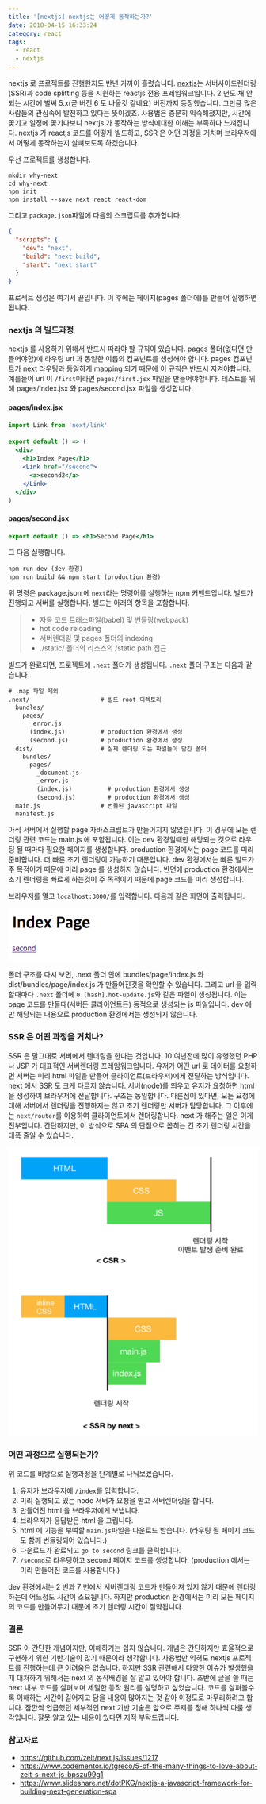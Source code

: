 ```yaml
---
title: '[nextjs] nextjs는 어떻게 동작하는가?'
date: 2018-04-15 16:33:24
category: react
tags:
  - react
  - nextjs
---
```


nextjs 로 프로젝트를 진행한지도 반년 가까이 흘렀습니다. [nextjs](https://github.com/zeit/next.js/)는 서버사이드렌더링(SSR)과 code splitting 등을 지원하는 reactjs 전용 프레임워크입니다. 2 년도 채 안되는 시간에 벌써 5.x(곧 버전 6 도 나올것 같네요) 버전까지 등장했습니다. 그만큼 많은 사람들의 관심속에 발전하고 있다는 뜻이겠죠. 사용법은 충분히 익숙해졌지만, 시간에 쫓기고 일정에 쫓기다보니 nextjs 가 동작하는 방식에대한 이해는 부족하다 느껴집니다. nextjs 가 reactjs 코드를 어떻게 빌드하고, SSR 은 어떤 과정을 거치며 브라우저에서 어떻게 동작하는지 살펴보도록 하겠습니다.

우선 프로젝트를 생성합니다.

```
mkdir why-next
cd why-next
npm init
npm install --save next react react-dom
```

그리고 `package.json`파일에 다음의 스크립트를 추가합니다.

```json
{
  "scripts": {
    "dev": "next",
    "build": "next build",
    "start": "next start"
  }
}
```

프로젝트 생성은 여기서 끝입니다. 이 후에는 페이지(pages 폴더에)를 만들어 실행하면 됩니다.

### nextjs 의 빌드과정

nextjs 를 사용하기 위해서 반드시 따라야 할 규칙이 있습니다. pages 폴더(없다면 만들어야함)에 라우팅 url 과 동일한 이름의 컴포넌트를 생성해야 합니다. pages 컴포넌트가 next 라우팅과 동일하게 mapping 되기 때문에 이 규칙은 반드시 지켜야합니다. 예를들어 url 이 `/first`이라면 `pages/first.jsx` 파일을 만들어야합니다. 테스트를 위해 pages/index.jsx 와 pages/second.jsx 파일을 생성합니다.

#### pages/index.jsx

```jsx
import Link from 'next/link'

export default () => (
  <div>
    <h1>Index Page</h1>
    <Link href="/second">
      <a>second2</a>
    </Link>
  </div>
)
```

#### pages/second.jsx

```jsx
export default () => <h1>Second Page</h1>
```

그 다음 실행합니다.

```
npm run dev (dev 환경)
npm run build && npm start (production 환경)
```

위 명령은 package.json 에 `next`라는 명령어를 실행하는 npm 커맨드입니다. 빌드가 진행되고 서버를 실행합니다. 빌드는 아래의 항목을 포함합니다.

> - 자동 코드 트래스파일(babel) 및 번들링(webpack)
> - hot code reloading
> - 서버렌더링 및 pages 폴더의 indexing
> - ./static/ 폴더의 리소스의 /static path 접근

빌드가 완료되면, 프로젝트에 `.next` 폴더가 생성됩니다. `.next` 폴더 구조는 다음과 같습니다.

```
# .map 파일 제외
.next/                    # 빌드 root 디렉토리
  bundles/
    pages/
      _error.js
      (index.js)          # production 환경에서 생성
      (second.js)         # production 환경에서 생성
  dist/                   # 실제 렌더링 되는 파일들이 담긴 폴더
    bundles/
      pages/
        _document.js
        _error.js
        (index.js)          # production 환경에서 생성
        (second.js)         # production 환경에서 생성
  main.js                 # 번들된 javascript 파일
  manifest.js
```

아직 서버에서 실행할 page 자바스크립트가 만들어지지 않았습니다. 이 경우에 모든 렌더링 관련 코드는 main.js 에 포함됩니다. 이는 dev 환경일때만 해당되는 것으로 라우팅 될 때마다 필요한 페이지를 생성합니다. production 환경에서는 page 코드를 미리 준비합니다. 더 빠른 초기 렌더링이 가능하기 때문입니다. dev 환경에서는 빠른 빌드가 주 목적이기 때문에 미리 page 를 생성하지 않습니다. 반면에 production 환경에서는 초기 렌더링을 빠르게 하는것이 주 목적이기 때문에 page 코드를 미리 생성합니다.

브라우저를 열고 `localhost:3000/`를 입력합니다. 다음과 같은 화면이 출력됩니다.

![index](./index.png)

폴더 구조를 다시 보면, .next 폴더 안에 bundles/page/index.js 와 dist/bundles/page/index.js 가 만들어진것을 확인할 수 있습니다.
그리고 url 을 입력할때마다 `.next` 폴더에 `0.[hash].hot-update.js`와 같은 파일이 생성됩니다. 이는 page 코드를 만들때(서버든 클라이언트든) 동적으로 생성되는 js 파일입니다. dev 에만 해당되는 내용으로 production 환경에서는 생성되지 않습니다.

### SSR 은 어떤 과정을 거치나?

SSR 은 말그대로 서버에서 렌더링을 한다는 것입니다. 10 여년전에 많이 유행했던 PHP 나 JSP 가 대표적인 서버렌더링 프레임워크입니다. 유저가 어떤 url 로 데이터를 요청하면 서버는 미리 html 파일을 만들어 클라이언트(브라우저)에게 전달하는 방식입니다. next 에서 SSR 도 크게 다르지 않습니다. 서버(node)를 띄우고 유저가 요청하면 html 을 생성하여 브라우저에 전달합니다. 구조는 동일합니다. 다른점이 있다면, 모든 요청에 대해 서버에서 렌더링을 진행하지는 않고 초기 렌더링만 서버가 담당합니다. 그 이후에는 `next/router`를 이용하여 클라이언트에서 렌더링합니다. next 가 해주는 일은 이게 전부입니다. 간단하지만, 이 방식으로 SPA 의 단점으로 꼽히는 긴 초기 렌더링 시간을 대폭 줄일 수 있습니다.

![ssr](./ssr.png)

### 어떤 과정으로 실행되는가?

위 코드를 바탕으로 실행과정을 단계별로 나눠보겠습니다.

1. 유저가 브라우저에 `/index`를 입력합니다.
2. 미리 실행되고 있는 node 서버가 요청을 받고 서버렌더링을 합니다.
3. 만들어진 html 을 브라우저에게 보냅니다.
4. 브라우저가 응답받은 html 을 그립니다.
5. html 에 기능을 부여할 `main.js`파일을 다운로드 받습니다. (라우팅 될 페이지 코드도 함께 번들링되어 있습니다.)
6. 다운로드가 완료되고 `go to second` 링크를 클릭합니다.
7. `/second`로 라우팅하고 second 페이지 코드를 생성합니다. (production 에서는 미리 만들어진 코드를 사용합니다.)

dev 환경에서는 2 번과 7 번에서 서버렌더링 코드가 만들어져 있지 않기 때문에 렌더링하는데 어느정도 시간이 소요됩니다. 하지만 production 환경에서는 미리 모든 페이지의 코드를 만들어두기 때문에 초기 렌더링 시간이 절약됩니다.

### 결론

SSR 이 간단한 개념이지만, 이해하기는 쉽지 않습니다. 개념은 간단하지만 효율적으로 구현하기 위한 기반기술이 많기 때문이라 생각합니다. 사용법만 익혀도 nextjs 프로젝트를 진행하는데 큰 어려움은 없습니다. 하지만 SSR 관련해서 다양한 이슈가 발생했을때 대처하기 위해서는 next 의 동작배경을 잘 알고 있어야 합니다. 초반에 글을 쓸 때는 next 내부 코드를 살펴보며 세밀한 동작 원리를 설명하고 싶었습니다. 코드를 살펴볼수록 이해하는 시간이 길어지고 담을 내용이 많아지는 것 같아 이정도로 마무리하려고 합니다. 잠깐씩 언급했던 세부적인 next 기반 기술은 앞으로 주제를 정해 하나씩 다룰 생각입니다. 잘못 알고 있는 내용이 있다면 지적 부탁드립니다.

### 참고자료

- https://github.com/zeit/next.js/issues/1217
- https://www.codementor.io/tgreco/5-of-the-many-things-to-love-about-zeit-s-next-js-bpszu99g1
- https://www.slideshare.net/dotPKG/nextjs-a-javascript-framework-for-building-next-generation-spa
